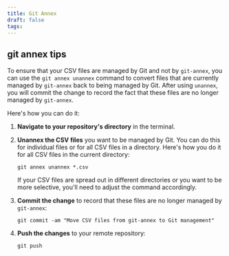 ```yaml
---
title: Git Annex
draft: false
tags:
---
```

## git annex tips

To ensure that your CSV files are managed by Git and not by `git-annex`, you can use the `git annex unannex` command to convert files that are currently managed by `git-annex` back to being managed by Git. After using `unannex`, you will commit the change to record the fact that these files are no longer managed by `git-annex`.

Here's how you can do it:

1. **Navigate to your repository's directory** in the terminal.
    
2. **Unannex the CSV files** you want to be managed by Git. You can do this for individual files or for all CSV files in a directory. Here's how you do it for all CSV files in the current directory:

    
    `git annex unannex *.csv`
    
    If your CSV files are spread out in different directories or you want to be more selective, you'll need to adjust the command accordingly.
    
3. **Commit the change** to record that these files are no longer managed by `git-annex`:
    
    `git commit -am "Move CSV files from git-annex to Git management"`
    
4. **Push the changes** to your remote repository:
        
    `git push`
